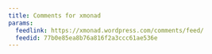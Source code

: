 ```yaml
---
title: Comments for xmonad
params:
  feedlink: https://xmonad.wordpress.com/comments/feed/
  feedid: 77b0e85ea8b76a816f2a3ccc61ae536e
---
```

